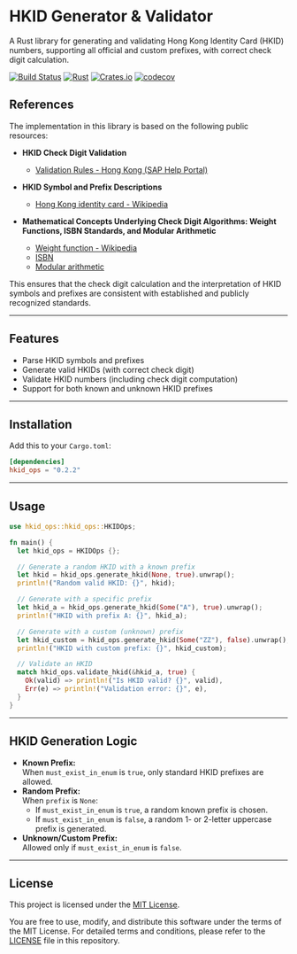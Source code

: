 # HKID Generator & Validator

A Rust library for generating and validating Hong Kong Identity Card (HKID) numbers, supporting all official and custom prefixes, with correct check digit calculation.

[![Build Status](https://img.shields.io/github/actions/workflow/status/iam-samleung/hkid_ops/master.yml?branch=master)](https://github.com/iam-samleung/hkid_ops)
[![Rust](https://img.shields.io/badge/Rust-1.70%2B-blue.svg)](https://www.rust-lang.org/)
[![Crates.io](https://img.shields.io/crates/v/hkid_ops.svg)](https://crates.io/crates/hkid_ops)
[![codecov](https://img.shields.io/codecov/c/github/iam-samleung/hkid_ops/master?style=flat-square&logo=codecov)](https://codecov.io/gh/iam-samleung/hkid_ops)

## References

The implementation in this library is based on the following public resources:
 
- **HKID Check Digit Validation**
  - [Validation Rules - Hong Kong (SAP Help Portal)](https://help.sap.com/docs/successfactors-employee-central/countryregion-specifics/validation-rules-hong-kong)

- **HKID Symbol and Prefix Descriptions**
  - [Hong Kong identity card - Wikipedia](https://en.wikipedia.org/wiki/Hong_Kong_identity_card)

- **Mathematical Concepts Underlying Check Digit Algorithms: Weight Functions, ISBN Standards, and Modular Arithmetic**
  - [Weight function - Wikipedia](https://en.wikipedia.org/wiki/Weight_function)
  - [ISBN](https://en.wikipedia.org/wiki/ISBN)
  - [Modular arithmetic](https://en.wikipedia.org/wiki/Modular_arithmetic)

This ensures that the check digit calculation and the interpretation of HKID symbols and prefixes are consistent with established and publicly recognized standards.

---

## Features

- Parse HKID symbols and prefixes
- Generate valid HKIDs (with correct check digit)
- Validate HKID numbers (including check digit computation)
- Support for both known and unknown HKID prefixes

---

## Installation

Add this to your `Cargo.toml`:

```toml
[dependencies]
hkid_ops = "0.2.2"
```

---

## Usage

```rust
use hkid_ops::hkid_ops::HKIDOps;

fn main() {
  let hkid_ops = HKIDOps {};

  // Generate a random HKID with a known prefix
  let hkid = hkid_ops.generate_hkid(None, true).unwrap();
  println!("Random valid HKID: {}", hkid);

  // Generate with a specific prefix
  let hkid_a = hkid_ops.generate_hkid(Some("A"), true).unwrap();
  println!("HKID with prefix A: {}", hkid_a);

  // Generate with a custom (unknown) prefix
  let hkid_custom = hkid_ops.generate_hkid(Some("ZZ"), false).unwrap();
  println!("HKID with custom prefix: {}", hkid_custom);

  // Validate an HKID
  match hkid_ops.validate_hkid(&hkid_a, true) {
    Ok(valid) => println!("Is HKID valid? {}", valid),
    Err(e) => println!("Validation error: {}", e),
  }
}
```

---

## HKID Generation Logic

- **Known Prefix:**  
  When `must_exist_in_enum` is `true`, only standard HKID prefixes are allowed.
- **Random Prefix:**  
  When `prefix` is `None`:
    - If `must_exist_in_enum` is `true`, a random known prefix is chosen.
    - If `must_exist_in_enum` is `false`, a random 1- or 2-letter uppercase prefix is generated.
- **Unknown/Custom Prefix:**  
  Allowed only if `must_exist_in_enum` is `false`.

---
## License

This project is licensed under the [MIT License](./LICENSE).

You are free to use, modify, and distribute this software under the terms of the MIT License.
For detailed terms and conditions, please refer to the [LICENSE](./LICENSE) file in this repository.